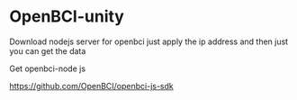 # OpenBCI-unity
Download nodejs server for openbci
just apply the ip address and then just you can get the data 

Get openbci-node js 

https://github.com/OpenBCI/openbci-js-sdk
